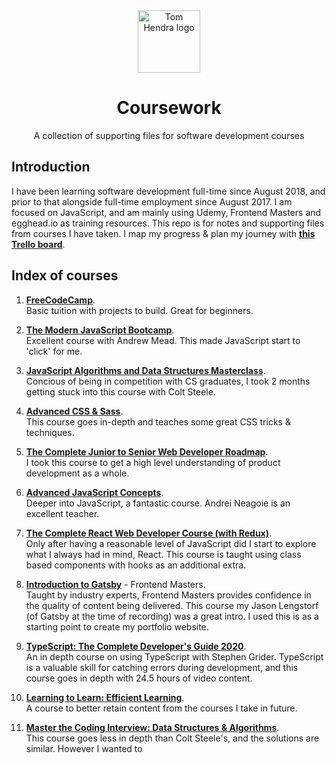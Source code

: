 <div align=center>
<img alt="Tom Hendra logo" src="https://res.cloudinary.com/tomhendra/image/upload/v1567091669/tomhendra-logo/tomhendra-logo-round-1024.png" width="100" />
<h1>Coursework</h1>
<p>A collection of supporting files for software development courses</p>
</div>

## Introduction

I have been learning software development full-time since August 2018, and prior to that alongside full-time employment since August 2017. I am focused on JavaScript, and am mainly using Udemy, Frontend Masters and egghead.io as training resources. This repo is for notes and supporting files from courses I have taken. I map my progress & plan my journey with **[this Trello board](https://trello.com/b/R1CVyI4S)**.

## Index of courses

1.  **[FreeCodeCamp](free-code-camp)**.\
    Basic tuition with projects to build. Great for beginners.

2.  **[The Modern JavaScript Bootcamp](modern-javascript-bootcamp)**.\
    Excellent course with Andrew Mead. This made JavaScript start to 'click' for me.

3.  **[JavaScript Algorithms and Data Structures Masterclass](algorithms-and-data-structures)**.\
    Concious of being in competition with CS graduates, I took 2 months getting stuck into this course with Colt Steele.

4.  **[Advanced CSS & Sass](advanced-css-and-sass)**.\
    This course goes in-depth and teaches some great CSS tricks & techniques.

5.  **[The Complete Junior to Senior Web Developer Roadmap](complete-junior-to-senior-web-developer)**.\
    I took this course to get a high level understanding of product development as a whole.

6.  **[Advanced JavaScript Concepts](advanced-javascript-concepts)**.\
    Deeper into JavaScript, a fantastic course. Andrei Neagoie is an excellent teacher.

7.  **[The Complete React Web Developer Course (with Redux)](complete-react-web-developer)**.\
    Only after having a reasonable level of JavaScript did I start to explore what I always had in mind, React. This course is taught using class based components with hooks as an additional extra.

8.  **[Introduction to Gatsby](frontend-masters--gatsby-intro)** - Frontend Masters.\
    Taught by industry experts, Frontend Masters provides confidence in the quality of content being delivered. This course my Jason Lengstorf (of Gatsby at the time of recording) was a great intro. I used this is as a starting point to create my portfolio website.

9.  **[TypeScript: The Complete Developer's Guide 2020](typescript-complete-developers-guide)**.\
    An in depth course on using TypeScript with Stephen Grider. TypeScript is a valuable skill for catching errors during development, and this course goes in depth with 24.5 hours of video content.

10. **[Learning to Learn: Efficient Learning](learning-to-learn)**.\
    A course to better retain content from the courses I take in future.

11. **[Master the Coding Interview: Data Structures & Algorithms](master-the-coding-interview)**.\
    This course goes less in depth than Colt Steele's, and the solutions are similar. However I wanted to
